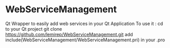 WebServiceManagement
====================

Qt Wrapper to easily add web services in your Qt Application
To use it :
cd to your Qt project
git clone https://github.com/lemirep/WebServiceManagement.git
add include(WebServiceManagement/WebServiceManagement.pri) in your .pro
